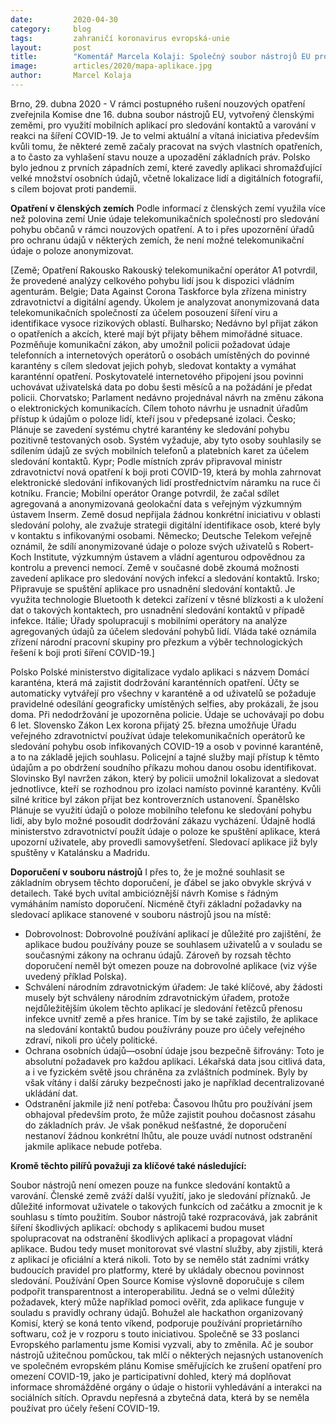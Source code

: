 ```yaml
---
date:         2020-04-30
category:     blog
tags:         zahraničí koronavirus evropská-unie
layout:       post
title:        "Komentář Marcela Kolaji: Společný soubor nástrojů EU pro členské země týkající se aplikací pro vyhledávání kontaktů - pro a proti"
image:        articles/2020/mapa-aplikace.jpg
author:       Marcel Kolaja
--- 
```




Brno, 29. dubna 2020 - V rámci postupného rušení nouzových opatření zveřejnila Komise dne 16. dubna soubor nástrojů EU, vytvořený členskými zeměmi, pro využití mobilních aplikací pro sledování kontaktů a varování v reakci na šíření COVID-19. Je to velmi aktuální a vítaná iniciativa především kvůli tomu, že některé země začaly pracovat na svých vlastních opatřeních, a to často za vyhlašení stavu nouze a upozadění základních práv. Polsko bylo jednou z prvních západních zemí, které zavedly aplikaci shromažďující velké množství osobních údajů, včetně lokalizace lidí a digitálních fotografií, s cílem bojovat proti pandemii.

**Opatření v členských zemích**
Podle informací z členských zemí využila více než polovina zemí Unie údaje telekomunikačních společností pro sledování pohybu občanů v rámci nouzových opatření. A to i přes upozornění úřadů pro ochranu údajů v některých zemích, že není možné telekomunikační údaje o poloze anonymizovat.
 
[Země;	Opatření
Rakousko	Rakouský telekomunikační operátor A1 potvrdil, že provedené analýzy celkového pohybu lidí jsou k dispozici vládním agenturám.
Belgie;	Data Against Corona Taskforce byla zřízena ministry zdravotnictví a digitální agendy. Úkolem je analyzovat anonymizovaná data telekomunikačních společností za účelem posouzení šíření viru a identifikace vysoce rizikových oblastí.
Bulharsko;	Nedávno byl přijat zákon o opatřeních a akcích, které mají být přijaty během mimořádné situace. Pozměňuje komunikační zákon, aby umožnil policii požadovat údaje telefonních a internetových operátorů o osobách umístěných do povinné karantény s cílem sledovat jejich pohyb, sledovat kontakty a vymáhat karanténní opatření. Poskytovatelé internetového připojení jsou povinni uchovávat uživatelská data po dobu šesti měsíců a na požádání je předat policii.
Chorvatsko;	Parlament nedávno projednával návrh na změnu zákona o elektronických komunikacích. Cílem tohoto návrhu je usnadnit úřadům přístup k údajům o poloze lidí, kteří jsou v předepsané izolaci.
Česko;	Plánuje se zavedení systému chytré karantény ke sledování pohybu pozitivně testovaných osob. Systém vyžaduje, aby tyto osoby souhlasily se sdílením údajů ze svých mobilních telefonů a platebních karet za účelem sledování kontaktů.
Kypr;	Podle místních zpráv připravoval ministr zdravotnictví nová opatření k boji proti COVID-19, která by mohla zahrnovat elektronické sledování infikovaných lidí prostřednictvím náramku na ruce či kotníku.
Francie;	Mobilní operátor Orange potvrdil, že začal sdílet agregovaná a anonymizovaná geolokační data s veřejným výzkumným ústavem Inserm. Země dosud nepřijala žádnou konkrétní iniciativu v oblasti sledování polohy, ale zvažuje strategii digitální identifikace osob, které byly v kontaktu s infikovanými osobami.
Německo;	Deutsche Telekom veřejně oznámil, že sdílí anonymizované údaje o poloze svých uživatelů s Robert-Koch Institute, výzkumným ústavem a vládní agenturou odpovědnou za kontrolu a prevenci nemocí. Země v současné době zkoumá možnosti zavedení aplikace pro sledování nových infekcí a sledování kontaktů.
Irsko;	Připravuje se spuštění aplikace pro usnadnění sledování kontaktů. Je využita technologie Bluetooth k detekci zařízení v těsné blízkosti a k uložení dat o takových kontaktech, pro usnadnění sledování kontaktů v případě infekce.
Itálie;	Úřady spolupracují s mobilními operátory na analýze agregovaných údajů za účelem sledování pohybů lidí. Vláda také oznámila zřízení národní pracovní skupiny pro přezkum a výběr technologických řešení k boji proti šíření COVID-19.]

Polsko	Polské ministerstvo digitalizace vydalo aplikaci s názvem Domácí karanténa, která má zajistit dodržování karanténních opatření. Účty se automaticky vytvářejí pro všechny v karanténě a od uživatelů se požaduje pravidelné odesílání geograficky umístěných selfies, aby prokázali, že jsou doma. Při nedodržování je upozorněna policie. Údaje se uchovávají po dobu 6 let.
Slovensko	Zákon Lex korona přijatý 25. března umožňuje Úřadu veřejného zdravotnictví používat údaje telekomunikačních operátorů ke sledování pohybu osob infikovaných COVID-19 a osob v povinné karanténě, a to na základě jejich souhlasu. Policejní a tajné služby mají přístup k těmto údajům a po obdržení soudního příkazu mohou danou osobu identifikovat.
Slovinsko	Byl navržen zákon, který by policii umožnil lokalizovat a sledovat jednotlivce, kteří se rozhodnou pro izolaci namísto povinné karantény. Kvůli silné kritice byl zákon přijat bez kontroverzních ustanovení.
Španělsko	Plánuje se využití údajů o poloze mobilního telefonu ke sledování pohybu lidí, aby bylo možné posoudit dodržování zákazu vycházení. Údajně hodlá ministerstvo zdravotnictví použít údaje o poloze ke spuštění aplikace, která upozorní uživatele, aby provedli samovyšetření. Sledovací aplikace již byly spuštěny v Katalánsku a Madridu.

**Doporučení v souboru nástrojů**
I přes to, že je možné souhlasit se základním obrysem těchto doporučení, je ďábel se jako obvykle skrývá v detailech. Také bych uvítal ambicióznější návrh Komise s řádným vymáháním namísto doporučení. Nicméně čtyři základní požadavky na sledovací aplikace stanovené v souboru nástrojů jsou na místě:
*	Dobrovolnost: Dobrovolné používání aplikací je důležité pro zajištění, že aplikace budou používány pouze se souhlasem uživatelů a v souladu se současnými zákony na ochranu údajů. Zároveň by rozsah těchto doporučení neměl být omezen pouze na dobrovolné aplikace (viz výše uvedený příklad Polska).
*	Schválení národním zdravotnickým úřadem: Je také klíčové, aby žádosti musely být schváleny národním zdravotnickým úřadem, protože nejdůležitějším úkolem těchto aplikací je sledování řetězců přenosu infekce uvnitř země a přes hranice. Tím by se také zajistilo, že aplikace na sledování kontaktů budou používrány pouze pro účely veřejného zdraví, nikoli pro účely politické.
*	Ochrana osobních údajů—osobní údaje jsou bezpečně šifrovány: Toto je absolutní požadavek pro každou aplikaci. Lékařská data jsou citlivá data, a i ve fyzickém světě jsou chráněna za zvláštních podmínek. Byly by však vítány i další záruky bezpečnosti jako je například decentralizované ukládání dat.
*	Odstranění jakmile již není potřeba: Časovou lhůtu pro používání jsem obhajoval především proto, že může zajistit pouhou dočasnost zásahu do základních práv. Je však poněkud nešťastné, že doporučení nestanoví žádnou konkrétní lhůtu, ale pouze uvádí nutnost odstranění jakmile aplikace nebude potřeba.

**Kromě těchto pilířů považuji za klíčové také následující:**

Soubor nástrojů není omezen pouze na funkce sledování kontaktů a varování. Členské země zváží další využití, jako je sledování příznaků. Je důležité informovat uživatele o takových funkcích od začátku a zmocnit je k souhlasu s tímto použitím.
Soubor nástrojů také rozpracovává, jak zabránit šíření škodlivých aplikací: obchody s aplikacemi budou muset spolupracovat na odstranění škodlivých aplikací a propagovat vládní aplikace. Budou tedy muset monitorovat své vlastní služby, aby zjistili, která z aplikací je oficiální a která nikoli. Toto by se nemělo stát zadními vrátky budoucích pravidel pro platformy, které by ukládaly obecnou povinnost sledování.
Používání Open Source Komise výslovně doporučuje s cílem podpořit transparentnost a interoperabilitu. Jedná se o velmi důležitý požadavek, který může například pomoci ověřit, zda aplikace funguje v souladu s pravidly ochrany údajů. Bohužel ale hackathon organizovaný Komisí, který se koná tento víkend, podporuje používání proprietárního softwaru, což je v rozporu s touto iniciativou. Společně se 33 poslanci Evropského parlamentu jsme Komisi vyzvali, aby to změnila.
Ač je soubor nástrojů užitečnou pomůckou, tak mlčí o některých nejasných ustanoveních ve společném evropském plánu Komise směřujících ke zrušení opatření pro omezení COVID-19, jako je participativní dohled, který má doplňovat informace shromážděné orgány o údaje o historii vyhledávání a interakci na sociálních sítích. Opravdu nepřesná a zbytečná data, která by se neměla používat pro účely řešení COVID-19.

